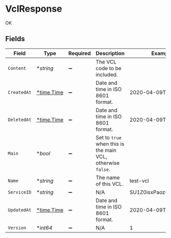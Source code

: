 # VclResponse

OK


## Fields

| Field                                                       | Type                                                        | Required                                                    | Description                                                 | Example                                                     |
| ----------------------------------------------------------- | ----------------------------------------------------------- | ----------------------------------------------------------- | ----------------------------------------------------------- | ----------------------------------------------------------- |
| `Content`                                                   | **string*                                                   | :heavy_minus_sign:                                          | The VCL code to be included.                                |                                                             |
| `CreatedAt`                                                 | [*time.Time](https://pkg.go.dev/time#Time)                  | :heavy_minus_sign:                                          | Date and time in ISO 8601 format.                           | 2020-04-09T18:14:30Z                                        |
| `DeletedAt`                                                 | [*time.Time](https://pkg.go.dev/time#Time)                  | :heavy_minus_sign:                                          | Date and time in ISO 8601 format.                           | 2020-04-09T18:14:30Z                                        |
| `Main`                                                      | **bool*                                                     | :heavy_minus_sign:                                          | Set to `true` when this is the main VCL, otherwise `false`. |                                                             |
| `Name`                                                      | **string*                                                   | :heavy_minus_sign:                                          | The name of this VCL.                                       | test-vcl                                                    |
| `ServiceID`                                                 | **string*                                                   | :heavy_minus_sign:                                          | N/A                                                         | SU1Z0isxPaozGVKXdv0eY                                       |
| `UpdatedAt`                                                 | [*time.Time](https://pkg.go.dev/time#Time)                  | :heavy_minus_sign:                                          | Date and time in ISO 8601 format.                           | 2020-04-09T18:14:30Z                                        |
| `Version`                                                   | **int64*                                                    | :heavy_minus_sign:                                          | N/A                                                         | 1                                                           |